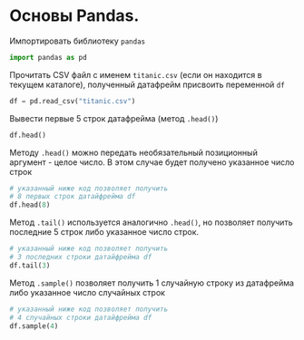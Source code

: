# Основы Pandas.

Импортировать библиотеку `pandas`
```python
import pandas as pd
```

Прочитать CSV файл с именем `titanic.csv` (если он находится в текущем каталоге), полученный датафрейм присвоить переменной `df`
```python
df = pd.read_csv("titanic.csv")
```

Вывести первые 5 строк датафрейма (метод `.head()`)
```python
df.head()
```

Методу `.head()` можно передать необязательный позиционный аргумент - целое число. В этом случае будет получено указанное число строк
```python
# указанный ниже код позволяет получить 
# 8 первых строк датайфрейма df
df.head(8)
```

Метод `.tail()` используется аналогично `.head()`, но позволяет получить последние 5 строк либо указанное число строк.
```python
# указанный ниже код позволяет получить 
# 3 последних строки датайфрейма df
df.tail(3)
```

Метод `.sample()` позволяет получить 1 случайную строку из датафрейма либо указанное число случайных строк
```python
# указанный ниже код позволяет получить 
# 4 случайных строки датайфрейма df
df.sample(4)
```
